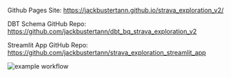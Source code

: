 Github Pages Site: https://jackbustertann.github.io/strava_exploration_v2/

DBT Schema GitHub Repo: https://github.com/jackbustertann/dbt_bq_strava_exploration_v2

Streamlit App GitHub Repo: https://github.com/jackbustertann/strava_exploration_streamlit_app

![example workflow](https://github.com/jackbustertann/strava_exploration_v2/actions/workflows/cd_pipeline.yml/badge.svg)
